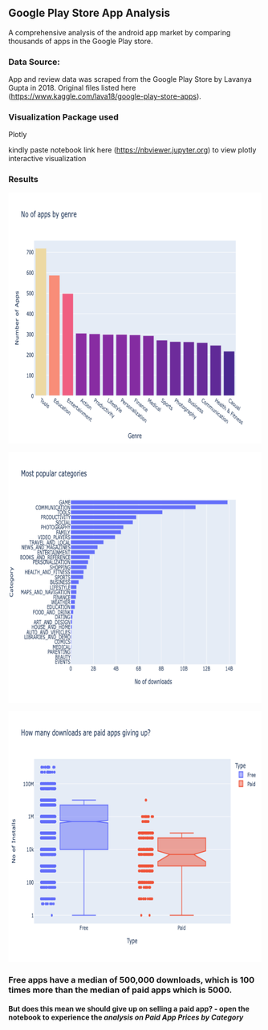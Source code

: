## Google Play Store App Analysis

A comprehensive analysis of the android app market by comparing thousands of apps in the Google Play store.


### **Data Source:** <br>
App and review data was scraped from the Google Play Store by Lavanya Gupta in 2018. Original files listed here        (https://www.kaggle.com/lava18/google-play-store-apps).


### Visualization Package used
Plotly


kindly paste notebook link here  (https://nbviewer.jupyter.org) to view plotly interactive visualization


### Results

<img src = "https://github.com/StMorris/Data-Analysis-with-python/blob/main/Google%20Play%20Store%20App%20Analytics/no_apps_genre.png"
      style = "width:800px;height:500px"/>

<img src = "https://github.com/StMorris/Data-Analysis-with-python/blob/main/Google%20Play%20Store%20App%20Analytics/popular_cat.png"
      style = "width:800px;height:500px"/>


<img src = "https://github.com/StMorris/Data-Analysis-with-python/blob/main/Google%20Play%20Store%20App%20Analytics/paid_free_apps.png"
      style = "width:800px;height:500px"/>
### Free apps have a median of 500,000 downloads, which is 100 times more than the median of paid apps which is 5000.

#### But does this mean we should give up on selling a paid app? - open the notebook to experience the *analysis on Paid App Prices by Category*

